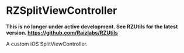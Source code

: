 RZSplitViewController
=====================

**This is no longer under active development.  See RZUtils for the latest version. <https://github.com/Raizlabs/RZUtils>**

A custom iOS SplitViewController.
